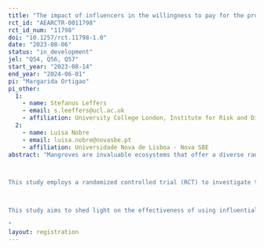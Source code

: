 ```yaml
---
title: "The impact of influencers in the willingness to pay for the protection of mangrove ecosystem services"
rct_id: "AEARCTR-0011798"
rct_id_num: "11798"
doi: "10.1257/rct.11798-1.0"
date: "2023-08-06"
status: "in_development"
jel: "Q54, Q56, Q57"
start_year: "2023-08-14"
end_year: "2024-06-01"
pi: "Margarida Ortigao"
pi_other:
  1:
    - name: Stefanus Leffers
    - email: s.leeffers@ucl.ac.uk
    - affiliation: University College London, Institute for Risk and Disaster Reduction
  2:
    - name: Luisa Nobre
    - email: luisa.nobre@novasbe.pt
    - affiliation: Universidade Nova de Lisboa - Nova SBE
abstract: "Mangroves are invaluable ecosystems that offer a diverse range of benefits, including carbon sequestration, coastal protection, and providing habitats for various species. However, these ecosystems are under significant threat from human activities and require conservation efforts, particularly as coastal populations heavily rely on them for their livelihoods.

This study employs a randomized controlled trial (RCT) to investigate the potential impact of an influential singer's message on individuals' willingness to contribute for a conservation program of mangrove forests in a coastal area in the Sofala province, in Mozambique. The research design involves a control group exposed to a video highlighting general information about the benefits of mangroves. In contrast, the treatment group will be shown an additional video featuring a message from an influential singer emphasizing the crucial importance of conserving mangroves, and a call to action for everyone to be engaged. After watching the videos, participants will be asked to respond to a contingent valuation question, expressing their maximum willingness to pay or willingness to work for the conservation of mangrove forests in the study site.

This study aims to shed light on the effectiveness of using influential figures in promoting the conservation of natural resources. By exploring how targeted messages delivered through video interventions can shape individuals' environmental attitudes and willingness to contribute to conservation efforts, the findings will provide a deeper understanding of public behavior towards environmental preservation. Moreover, the results will have significant implications for designing effective communication strategies aimed at mobilizing public support and funding for the conservation of natural resources in Mozambique.
"
layout: registration
---
```


